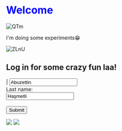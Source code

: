 <html>
<head>
<meta charset="UTF-8">
</head>
<body>

<h1 style="color:blue; ">Welcome</h1>
  
![QTm](https://user-images.githubusercontent.com/115560766/196667948-9152e7c5-f999-413a-b569-71318dd7dd81.gif)

<p>I'm doing some experiments&#128513;</p>

  
</body>
</html>

<html>
<body>
 

![ZLnU](https://user-images.githubusercontent.com/115560766/196643622-18feee5a-0b54-40fe-a23d-ebd51a9e2f91.gif)


<h2>Log in for some crazy fun laa!</h2>

<form action="https://helix-software.ro/demo/simple-snake-game/"> |
  <input type="text" id="fname" name="fname" value="Abuzettin"><br>
  <label for="lname">Last name:</label><br>
  <input type="text" id="lname" name="lname" value="Haşmetli"><br><br>
  <input type="submit" value="Submit">

  
</form> 

  
</body>
</html>

[![](https://img.shields.io/badge/github-blue?style=for-the-badge)](https://github.com/hamzamohdzubair/redant)
[![](https://img.shields.io/badge/book-blueviolet?style=for-the-badge)](https://hamzamohdzubair.github.io/redant/)
